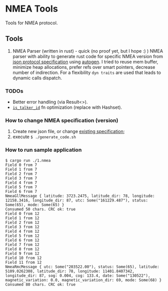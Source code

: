 # NMEA Tools
Tools for NMEA protocol.

## Tools

1. NMEA Parser (written in rust) - quick (no proof yet, but I hope :) ) NMEA parser with ability to generate rust code for specific NMEA version from [json protocol specification](/src/nmea4_spec.j2.json) using [autogen](https://github.com/rustamkulenov/autogen). I tried to reuse mem buffer, minimize heap allocations, prefer refs over smart pointers, decrease number of indirection. For a flexibility ``dyn traits`` are used that leads to dynamic calls dispatch.   

### TODOs
* Better error handling (via Result<>). 
* [```is_talker_id```](/src/generated/mod.rs#L33) fn optimization (replace with Hashset).

### How to change NMEA specification (version)
1. Create new json file, or change [existing specification](./src/nmea3_spec.j2.json);
2. execute ```$ ./generate_code.sh```

### How to run sample application

```
$ cargo run ./1.nmea
Field 0 from 7
Field 1 from 7
Field 2 from 7
Field 3 from 7
Field 4 from 7
Field 5 from 7
Field 6 from 7
NmeaGllMessage { latitude: 3723.2475, latitude_dir: 78, longitude: 12158.3416, longitude_dir: 87, utc: Some("161229.487"), status: Some(65), mode: Some(65) }
Consumed 50 chars. CRC ok: true
Field 0 from 12
Field 1 from 12
Field 2 from 12
Field 3 from 12
Field 4 from 12
Field 5 from 12
Field 6 from 12
Field 7 from 12
Field 8 from 12
Field 9 from 12
Field 10 from 12
Field 11 from 12
NmeaRmcMessage { utc: Some("203522.00"), status: Some(65), latitude: 5109.0262308, latitude_dir: 78, longitude: 11401.8407342, longitude_dir: 87, sog: 0.004, cog: 133.4, date: Some("130522"), magnetic_variation: 0.0, magnetic_variation_dir: 69, mode: Some(68) }
Consumed 80 chars. CRC ok: true
```